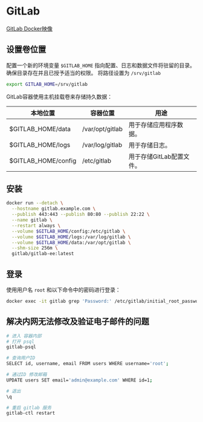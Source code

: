 # GitLab

[GitLab Docker映像](https://docs.gitlab.com/ee/install/docker.html)

## 设置卷位置

配置一个新的环境变量 `$GITLAB_HOME` 指向配置、日志和数据文件将驻留的目录。
确保目录存在并且已授予适当的权限。
将路径设置为 `/srv/gitlab`

```sh
export GITLAB_HOME=/srv/gitlab
```

GitLab容器使用主机挂载卷来存储持久数据：

本地位置 | 容器位置 | 用途
-|-|-
$GITLAB_HOME/data | /var/opt/gitlab | 用于存储应用程序数据。
$GITLAB_HOME/logs | /var/log/gitlab | 用于存储日志。
$GITLAB_HOME/config | /etc/gitlab | 用于存储GitLab配置文件。

## 安装

```sh
docker run --detach \
  --hostname gitlab.example.com \
  --publish 443:443 --publish 80:80 --publish 22:22 \
  --name gitlab \
  --restart always \
  --volume $GITLAB_HOME/config:/etc/gitlab \
  --volume $GITLAB_HOME/logs:/var/log/gitlab \
  --volume $GITLAB_HOME/data:/var/opt/gitlab \
  --shm-size 256m \
  gitlab/gitlab-ee:latest
```

## 登录

使用用户名 `root` 和以下命令中的密码进行登录：

```sh
docker exec -it gitlab grep 'Password:' /etc/gitlab/initial_root_password
```

## 解决内网无法修改及验证电子邮件的问题

```bash
# 进入 容器内部
# 打开 psql
gitlab-psql

# 查询用户ID
SELECT id, username, email FROM users WHERE username='root';

# 通过ID 修改邮箱
UPDATE users SET email='admin@example.com' WHERE id=1;

# 退出
\q

# 重启 gitlab 服务
gitlab-ctl restart
```
